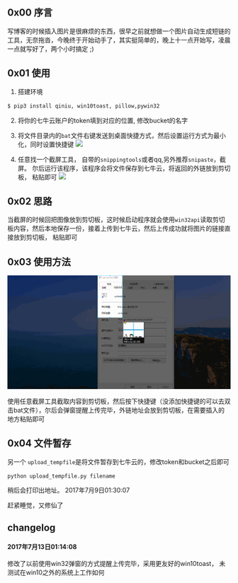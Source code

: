 ## 0x00 序言
写博客的时候插入图片是很麻烦的东西，很早之前就想做一个图片自动生成短链的工具，无奈拖沓，今晚终于开始动手了，其实挺简单的，晚上十一点开始写，凌晨一点就写好了，两个小时搞定 ;)
## 0x01 使用
1. 搭建环境
```bash
$ pip3 install qiniu, win10toast, pillow,pywin32
```
2. 将你的七牛云账户的token填到对应的位置, 修改bucket的名字

3. 将文件目录内的`bat`文件右键发送到桌面快捷方式，然后设置运行方式为最小化，同时设置快捷键
![](http://oss2u5ogf.bkt.clouddn.com/setting-shotcut.gif)
4. 任意找一个截屏工具， 自带的`snippingtools`或者qq,另外推荐`snipaste`，截屏。 尔后运行该程序，该程序会将文件保存到七牛云，将返回的外链放到剪切板， 粘贴即可
![](http://oss2u5ogf.bkt.clouddn.com/upload-to-cloud.gif)







## 0x02 思路
当截屏的时候回把图像放到剪切板，这时候启动程序就会使用`win32api`读取剪切板内容，然后本地保存一份，接着上传到七牛云，然后上传成功就将图片的链接直接放到剪切板， 粘贴即可

## 0x03 使用方法
![](screen.gif)

使用任意截屏工具截取内容到剪切板，然后按下快捷键（没添加快捷键的可以去双击bat文件），尔后会弹窗提醒上传完毕，外链地址会放到剪切板，在需要插入的地方粘贴即可

## 0x04 文件暂存 
另一个 `upload_tempfile`是将文件暂存到七牛云的，修改token和bucket之后即可
```
python upload_tempfile.py filename
```
稍后会打印出地址。
2017年7月9日01:30:07

赶紧睡觉，又修仙了
## changelog
#### 2017年7月13日01:14:08
修改了以前使用win32弹窗的方式提醒上传完毕，采用更友好的win10toast， 未测试在win10之外的系统上工作如何


